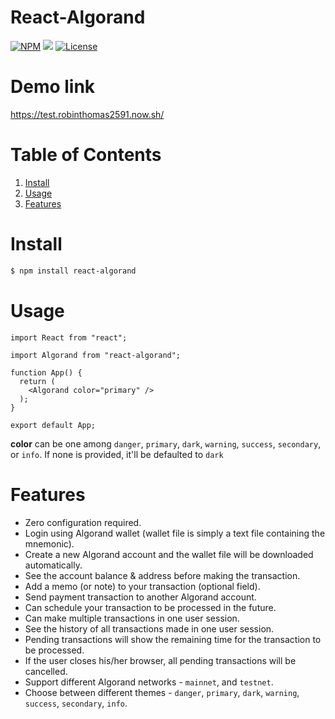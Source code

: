 # React-Algorand

[![NPM](https://img.shields.io/npm/v/react-algorand.svg)](https://www.npmjs.com/package/react-algorand)
![](https://img.shields.io/badge/nodejs-12.4-blue.svg)
[![License](https://img.shields.io/badge/license-MIT-green.svg)](https://opensource.org/licenses/MIT)

# Demo link

https://test.robinthomas2591.now.sh/

# Table of Contents

1. [Install](#install)
2. [Usage](#usage)
3. [Features](#features)

# Install

```sh
$ npm install react-algorand
```

# Usage

```
import React from "react";

import Algorand from "react-algorand";

function App() {
  return (
    <Algorand color="primary" />
  );
}

export default App;
```

**color** can be one among `danger`, `primary`, `dark`, `warning`, `success`, `secondary`, or `info`. If none is provided, it'll be defaulted to `dark`

# Features

- Zero configuration required.
- Login using Algorand wallet (wallet file is simply a text file containing the mnemonic).
- Create a new Algorand account and the wallet file will be downloaded automatically.
- See the account balance & address before making the transaction.
- Add a memo (or note) to your transaction (optional field).
- Send payment transaction to another Algorand account.
- Can schedule your transaction to be processed in the future.
- Can make multiple transactions in one user session.
- See the history of all transactions made in one user session.
- Pending transactions will show the remaining time for the transaction to be processed.
- If the user closes his/her browser, all pending transactions will be cancelled.
- Support different Algorand networks - `mainnet`, and `testnet`.
- Choose between different themes - `danger`, `primary`, `dark`, `warning`, `success`, `secondary`, `info`.
